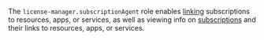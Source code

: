 The `license-manager.subscriptionAgent` role enables [linking](../../marketplace/operations/users/lock-subscription.md) subscriptions to resources, apps, or services, as well as viewing info on [subscriptions](../../marketplace/concepts/users/subscription.md) and their links to resources, apps, or services.
